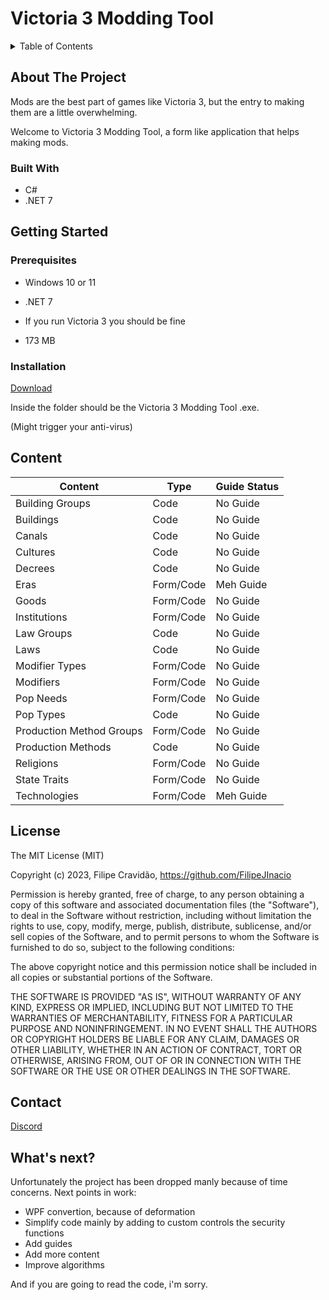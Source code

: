 # Victoria 3 Modding Tool


<!-- TABLE OF CONTENTS -->
<details>
  <summary>Table of Contents</summary>
  <ol>
    <li>
      <a href="#about-the-project">About The Project</a>
      <ul>
        <li><a href="#built-with">Built With</a></li>
      </ul>
    </li>
    <li>
      <a href="#getting-started">Getting Started</a>
      <ul>
        <li><a href="#prerequisites">Prerequisites</a></li>
        <li><a href="#installation">Installation</a></li>
      </ul>
    </li>
    <li><a href="#content">Content</a></li>
    <li><a href="#license">License</a></li>
    <li><a href="#contact">Contact</a></li>
  </ol>
</details>






<!-- ABOUT THE PROJECT -->
## About The Project

Mods are the best part of games like Victoria 3, but the entry to making them are a little overwhelming.

Welcome to Victoria 3 Modding Tool, a form like application that helps making mods.





### Built With

* C#
* .NET 7





<!-- GETTING STARTED -->
## Getting Started



### Prerequisites

- Windows 10 or 11

- .NET 7

- If you run Victoria 3 you should be fine

- 173 MB




### Installation

[Download](https://mega.nz/file/imRlwRjS#jPWO054AMQE-eyQzi5DuAR1ldBejulYRhXNtcBXFVD8)

Inside the folder should be the Victoria 3 Modding Tool .exe.

(Might trigger your anti-virus)



<!-- CONTENT -->
## Content

| Content  | Type | Guide Status |
| ------------- | ------------- | ------------- |
| Building Groups  | Code  | No Guide  |
| Buildings  | Code  | No Guide  |
| Canals  | Code  | No Guide  |
| Cultures  | Code  | No Guide  |
| Decrees  | Code  | No Guide  |
| Eras  | Form/Code  | Meh Guide |
| Goods  | Form/Code  | No Guide  |
| Institutions  | Form/Code  | No Guide  |
| Law Groups  | Code  | No Guide  |
| Laws  | Code  | No Guide  |
| Modifier Types  | Form/Code  | No Guide  |
| Modifiers  | Form/Code  | No Guide  |
| Pop Needs  | Form/Code  | No Guide  |
| Pop Types  | Code  | No Guide  |
| Production Method Groups  | Form/Code  | No Guide  |
| Production Methods  | Code  | No Guide  |
| Religions  | Form/Code  | No Guide  |
| State Traits  | Form/Code  | No Guide  |
| Technologies  | Form/Code  | Meh Guide  |



<!-- LICENSE -->
## License

The MIT License (MIT)

Copyright (c) 2023, Filipe Cravidão, https://github.com/FilipeJInacio

Permission is hereby granted, free of charge, to any person obtaining a copy of this software and associated documentation files (the "Software"), to deal in the Software without restriction, including without limitation the rights to use, copy, modify, merge, publish, distribute, sublicense, and/or sell copies of the Software, and to permit persons to whom the Software is furnished to do so, subject to the following conditions:

The above copyright notice and this permission notice shall be included in all copies or substantial portions of the Software.

THE SOFTWARE IS PROVIDED "AS IS", WITHOUT WARRANTY OF ANY KIND, EXPRESS OR IMPLIED, INCLUDING BUT NOT LIMITED TO THE WARRANTIES OF MERCHANTABILITY, FITNESS FOR A PARTICULAR PURPOSE AND NONINFRINGEMENT. IN NO EVENT SHALL THE AUTHORS OR COPYRIGHT HOLDERS BE LIABLE FOR ANY CLAIM, DAMAGES OR OTHER LIABILITY, WHETHER IN AN ACTION OF CONTRACT, TORT OR OTHERWISE, ARISING FROM, OUT OF OR IN CONNECTION WITH THE SOFTWARE OR THE USE OR OTHER DEALINGS IN THE SOFTWARE.






<!-- CONTACT -->
## Contact

[Discord](https://discord.com/invite/jkkMGVmUuz)

<!-- CONTACT -->
## What's next?
Unfortunately the project has been dropped manly because of time concerns. Next points in work:

* WPF convertion, because of deformation
* Simplify code mainly by adding to custom controls the security functions
* Add guides
* Add more content
* Improve algorithms

And if you are going to read the code, i'm sorry.
